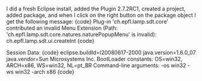I did a fresh Eclipse install, added the Plugin 2.7.2RC1, created a project, added package, and when I click on the right button on the package object I get the following message:
{code}
Plug-in 'ch.epfl.lamp.sdt.core' contributed an invalid Menu Extension (Path: 'ch.epfl.lamp.sdt.core.natures.naturePopupMenu' is invalid): ch.epfl.lamp.sdt.ui.createInt
{code}

Session Data:
{code}
eclipse.buildId=I20080617-2000
java.version=1.6.0_07
java.vendor=Sun Microsystems Inc.
BootLoader constants: OS=win32, ARCH=x86, WS=win32, NL=pt_BR
Command-line arguments:  -os win32 -ws win32 -arch x86
{code}

